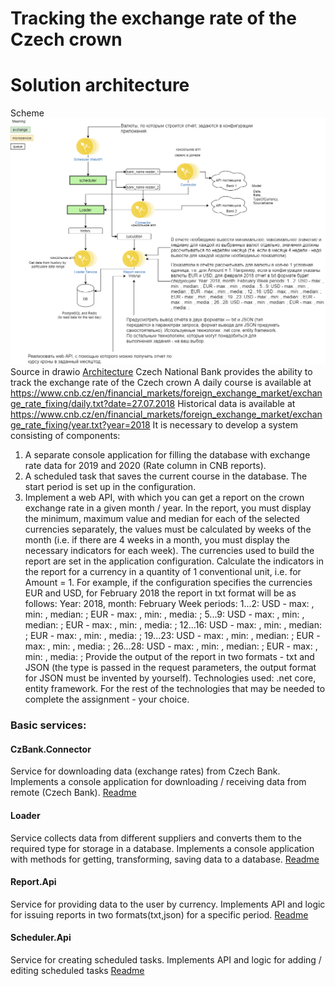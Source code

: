 ﻿# Tracking the exchange rate of the Czech crown
# Solution architecture
Scheme   
![Architecture](./UpdatedArchitecture.png)  
Source in drawio [Architecture](./UpdatedArchitecture.drawio) 
Czech National Bank provides the ability to track the exchange rate of the Czech crown 
A daily course is available at https://www.cnb.cz/en/financial_markets/foreign_exchange_market/exchange_rate_fixing/daily.txt?date=27.07.2018
Historical data is available at  https://www.cnb.cz/en/financial_markets/foreign_exchange_market/exchange_rate_fixing/year.txt?year=2018
It is necessary to develop a system consisting of components:
1) A separate console application for filling the database with exchange rate data for 2019 and 2020 (Rate column in CNB reports).
2) A scheduled task that saves the current course in the database. The start period is set up in the configuration.
3) Implement a web API, with which you can get a report on the crown exchange rate in a given month / year. In the report, you must display the minimum, maximum value and median for each of the selected currencies separately, the values ​​must be calculated by weeks of the month (i.e. if there are 4 weeks in a month, you must display the necessary indicators for each week). The currencies used to build the report are set in the application configuration. Calculate the indicators in the report for a currency in a quantity of 1 conventional unit, i.e. for Amount = 1.
For example, if the configuration specifies the currencies EUR and USD, for February 2018 the report in txt format will be as follows: 
Year: 2018, month: February
Week periods:
1...2: USD - max: , min: , median: ; EUR - max: , min: , media: ;
5...9: USD - max: , min: , median: ; EUR - max: , min: , media: ;
12...16: USD - max: , min: , median: ; EUR - max: , min: , media: ;
19...23: USD - max: , min: , median: ; EUR - max: , min: , media: ;
26...28: USD - max: , min: , median: ; EUR - max: , min: , media: ;
Provide the output of the report in two formats - txt and JSON (the type is passed in the request parameters, the output format for JSON must be invented by yourself).
Technologies used: .net core, entity framework. For the rest of the technologies that may be needed to complete the assignment - your choice. 


### Basic services:
#### CzBank.Connector
Service for downloading data (exchange rates) from Czech Bank. Implements a console application for downloading / receiving data from remote (Czech Bank).
[Readme](./Services/CurrencyRates.CzBank.Connector/Readme.md)
#### Loader
Service collects data from different suppliers and converts them to the required type for storage in a database. Implements a console application with methods for getting, transforming, saving data to a database. 
[Readme](./Services/CurrencyRates.Loader/Readme.md)
#### Report.Api 
Service for providing data to the user by currency. Implements API and logic for issuing reports in two formats(txt,json) for a specific period.
[Readme](./Services/CurrencyRates.Report.Api/Readme.md)
#### Scheduler.Api 
Service for creating scheduled tasks. Implements API and logic for adding / editing scheduled tasks 
[Readme](./Services/CurrencyRates.Scheduler.Api/Readme.md)
